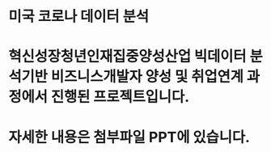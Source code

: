 # 미국 코로나 데이터 분석
# 혁신성장청년인재집중양성산업 빅데이터 분석기반 비즈니스개발자 양성 및 취업연계 과정에서 진행된 프로젝트입니다.
# 자세한 내용은 첨부파일 PPT에 있습니다. 
